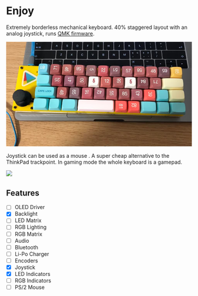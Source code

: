# Enjoy

Extremely borderless mechanical keyboard. 40% staggered layout with an analog joystick, runs [QMK firmware](https://github.com/myst729/qmk_firmware/tree/master/keyboards/dg/enjoy).

![](images/enjoy.jpg)

Joystick can be used as a mouse . A super cheap alternative to the ThinkPad trackpoint. In gaming mode the whole keyboard is a gamepad.

![](images/enjoy.gif)


## Features

- [ ] OLED Driver
- [x] Backlight
- [ ] LED Matrix
- [ ] RGB Lighting
- [ ] RGB Matrix
- [ ] Audio
- [ ] Bluetooth
- [ ] Li-Po Charger
- [ ] Encoders
- [x] Joystick
- [x] LED Indicators
- [ ] RGB Indicators
- [ ] PS/2 Mouse
